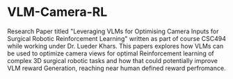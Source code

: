# VLM-Camera-RL

Research Paper titled "Leveraging VLMs for Optimising Camera Inputs for Surgical Robotic Reinforcement Learning" written as part of course CSC494 while working under Dr. Lueder Khars.
This papers explores how VLMs can be used to optimize camera views for optimal Reinforcement learning of complex 3D surgical robotic tasks and how that could potentially improve VLM reward Generation, reaching near human defined reward perfromance.
